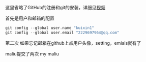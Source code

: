  这里省略了GitHub的注册和git的安装，详细见[视频](https://www.bilibili.com/video/BV1Hkr7YYEh8/?spm_id_from=333.337.search-card.all.click&vd_source=88b8a54445abd8da13d35615585e415a)

首先是用户和邮箱的配置
```c++
git config --global user.name "kuixin1"
git config --global user.email "2229697964@qq.com"
```
第二次
如果忘记邮箱在github上点用户头像，setting，emials就有了

maliu提交了两次
my
maliu